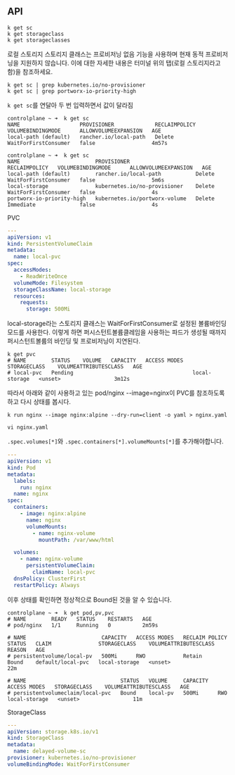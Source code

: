 ## API

```shell
k get sc
k get storageclass
k get storageclasses
```

로컬 스토리지 스토리지 클래스는 프로비저닝 없음 기능을 사용하며 현재 동적 프로비저닝을 지원하지 않습니다.
이에 대한 자세한 내용은 터미널 위의 탭(로컬 스토리지라고 함)을 참조하세요.

```shell
k get sc | grep kubernetes.io/no-provisioner
k get sc | grep portworx-io-priority-high
```

`k get sc`를 연달아 두 번 입력하면서 값이 달라짐

```shell
controlplane ~ ➜  k get sc
NAME                   PROVISIONER             RECLAIMPOLICY   VOLUMEBINDINGMODE      ALLOWVOLUMEEXPANSION   AGE
local-path (default)   rancher.io/local-path   Delete          WaitForFirstConsumer   false                  4m57s

controlplane ~ ➜  k get sc
NAME                        PROVISIONER                     RECLAIMPOLICY   VOLUMEBINDINGMODE      ALLOWVOLUMEEXPANSION   AGE
local-path (default)        rancher.io/local-path           Delete          WaitForFirstConsumer   false                  5m6s
local-storage               kubernetes.io/no-provisioner    Delete          WaitForFirstConsumer   false                  4s
portworx-io-priority-high   kubernetes.io/portworx-volume   Delete          Immediate              false                  4s
```

PVC

```yaml
---
apiVersion: v1
kind: PersistentVolumeClaim
metadata:
  name: local-pvc
spec:
  accessModes:
    - ReadWriteOnce
  volumeMode: Filesystem
  storageClassName: local-storage
  resources:
    requests:
      storage: 500Mi
```

local-storage라는 스토리지 클래스는 WaitForFirstConsumer로 설정된 볼륨바인딩모드를 사용한다. 이렇게 하면 퍼시스턴트볼륨클레임을 사용하는 파드가 생성될 때까지 퍼시스턴트볼륨의 바인딩 및 프로비저닝이 지연된다.

```shell
k get pvc
# NAME        STATUS    VOLUME   CAPACITY   ACCESS MODES   STORAGECLASS    VOLUMEATTRIBUTESCLASS   AGE
# local-pvc   Pending                                      local-storage   <unset>                 3m12s
```

따라서 아래와 같이 사용하고 있는 pod/nginx --image=nginx이 PVC를 참조하도록 하고 다시 상태를 봅시다.

```shell
k run nginx --image nginx:alpine --dry-run=client -o yaml > nginx.yaml

vi nginx.yaml
```

`.spec.volumes[*]`와 `.spec.containers[*].volumeMounts[*]`를 추가해야합니다.

```yaml
---
apiVersion: v1
kind: Pod
metadata:
  labels:
    run: nginx
  name: nginx
spec:
  containers:
    - image: nginx:alpine
      name: nginx
      volumeMounts:
        - name: nginx-volume
          mountPath: /var/www/html

  volumes:
    - name: nginx-volume
      persistentVolumeClaim:
        claimName: local-pvc
  dnsPolicy: ClusterFirst
  restartPolicy: Always
```

이후 상태를 확인하면 정상적으로 Bound된 것을 알 수 있습니다.

```shell
controlplane ~ ➜  k get pod,pv,pvc
# NAME        READY   STATUS    RESTARTS   AGE
# pod/nginx   1/1     Running   0          2m59s

# NAME                        CAPACITY   ACCESS MODES   RECLAIM POLICY   STATUS   CLAIM               STORAGECLASS    VOLUMEATTRIBUTESCLASS   REASON   AGE
# persistentvolume/local-pv   500Mi      RWO            Retain           Bound    default/local-pvc   local-storage   <unset>                          22m

# NAME                              STATUS   VOLUME     CAPACITY   ACCESS MODES   STORAGECLASS    VOLUMEATTRIBUTESCLASS   AGE
# persistentvolumeclaim/local-pvc   Bound    local-pv   500Mi      RWO            local-storage   <unset>                 11m
```

StorageClass

```yaml
---
apiVersion: storage.k8s.io/v1
kind: StorageClass
metadata:
  name: delayed-volume-sc
provisioner: kubernetes.io/no-provisioner
volumeBindingMode: WaitForFirstConsumer
```
